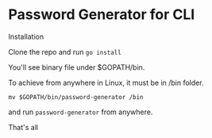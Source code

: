 # Password Generator for CLI

Installation

Clone the repo and run `go install`

You'll see binary file under $GOPATH/bin. 

To achieve from anywhere in Linux, it must be in /bin folder.

`mv $GOPATH/bin/password-generator /bin`

and run `password-generator`  from anywhere.

That's all 